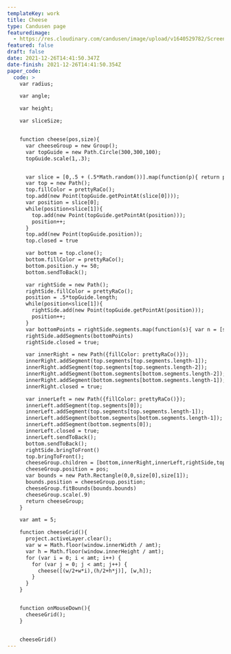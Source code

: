 ```yaml
---
templateKey: work
title: Cheese
type: Candusen page
featuredimage:
  - https://res.cloudinary.com/candusen/image/upload/v1640529782/Screen_Shot_2021-12-26_at_9.42.39_AM_rmxmvt.png
featured: false
draft: false
date: 2021-12-26T14:41:50.347Z
date-finish: 2021-12-26T14:41:50.354Z
paper_code:
  code: >
    var radius;

    var angle;

    var height;

    var sliceSize;


    function cheese(pos,size){
      var cheeseGroup = new Group();
      var topGuide = new Path.Circle(300,300,100);
      topGuide.scale(1,.3);


      var slice = [0,.5 + (.5*Math.random())].map(function(p){ return p*topGuide.length; });
      var top = new Path();
      top.fillColor = prettyRaCo();
      top.add(new Point(topGuide.getPointAt(slice[0])));
      var position = slice[0];
      while(position<slice[1]){
        top.add(new Point(topGuide.getPointAt(position)));
        position++;
      }
      top.add(new Point(topGuide.position));
      top.closed = true

      var bottom = top.clone();
      bottom.fillColor = prettyRaCo();
      bottom.position.y += 50;
      bottom.sendToBack();

      var rightSide = new Path();
      rightSide.fillColor = prettyRaCo();
      position = .5*topGuide.length;
      while(position<slice[1]){
        rightSide.add(new Point(topGuide.getPointAt(position)));
        position++;
      }
      var bottomPoints = rightSide.segments.map(function(s){ var n = [s.point.x,s.point.y+50]; return n}).reverse();
      rightSide.addSegments(bottomPoints)
      rightSide.closed = true;

      var innerRight = new Path({fillColor: prettyRaCo()});
      innerRight.addSegment(top.segments[top.segments.length-1]);
      innerRight.addSegment(top.segments[top.segments.length-2]);
      innerRight.addSegment(bottom.segments[bottom.segments.length-2]);
      innerRight.addSegment(bottom.segments[bottom.segments.length-1]);
      innerRight.closed = true;

      var innerLeft = new Path({fillColor: prettyRaCo()});
      innerLeft.addSegment(top.segments[0]);
      innerLeft.addSegment(top.segments[top.segments.length-1]);
      innerLeft.addSegment(bottom.segments[bottom.segments.length-1]);
      innerLeft.addSegment(bottom.segments[0]);
      innerLeft.closed = true;
      innerLeft.sendToBack();
      bottom.sendToBack();
      rightSide.bringToFront()
      top.bringToFront();
      cheeseGroup.children = [bottom,innerRight,innerLeft,rightSide,top]
      cheeseGroup.position = pos;
      var bounds = new Path.Rectangle(0,0,size[0],size[1]);
      bounds.position = cheeseGroup.position;
      cheeseGroup.fitBounds(bounds.bounds)
      cheeseGroup.scale(.9)
      return cheeseGroup;
    }

    var amt = 5;

    function cheeseGrid(){
      project.activeLayer.clear();
      var w = Math.floor(window.innerWidth / amt);
      var h = Math.floor(window.innerHeight / amt);
      for (var i = 0; i < amt; i++) {
        for (var j = 0; j < amt; j++) {
          cheese([(w/2+w*i),(h/2+h*j)], [w,h]);
        }
      }
    }


    function onMouseDown(){
      cheeseGrid();
    }


    cheeseGrid()
---
```

